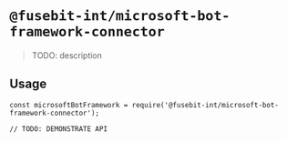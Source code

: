 # `@fusebit-int/microsoft-bot-framework-connector`

> TODO: description

## Usage

```
const microsoftBotFramework = require('@fusebit-int/microsoft-bot-framework-connector');

// TODO: DEMONSTRATE API
```
